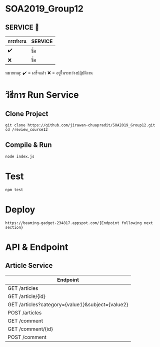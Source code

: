 # SOA2019_Group12

## SERVICE :memo:
| การทำงาน  | SERVICE |
| ------------- | ------------- |
| :heavy_check_mark:  | ชื่อ |
| :x: | ชื่อ |

หมายเหตุ: :heavy_check_mark: = เสร็จแล้ว
          :x: = อยู่ในระหว่างปฎิบัติงาน

# วิธีการ Run Service
## Clone Project 
```
git clone https://github.com/jirawan-chuapradit/SOA2019_Group12.git
cd /review_course12
```
## Compile & Run
```
node index.js
```

# Test
```
npm test
```

# Deploy
```
https://beaming-gadget-234817.appspot.com/{Endpoint following next section}
```

# API & Endpoint
## Article Service
| Endpoint |
|--|
| GET /articles      |
| GET /article/{id} |
| GET /articles?category={value1}&subject={value2} |
| POST /articles |
| GET /comment |
|GET /comment/{id}|
| POST /comment |

